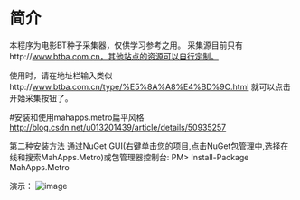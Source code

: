 # 简介
本程序为电影BT种子采集器，仅供学习参考之用。
采集源目前只有http://www.btba.com.cn，其他站点的资源可以自行定制。

使用时，请在地址栏输入类似http://www.btba.com.cn/type/%E5%8A%A8%E4%BD%9C.html
就可以点击开始采集按钮了。


#安装和使用mahapps.metro扁平风格
http://blog.csdn.net/u013201439/article/details/50935257

第二种安装方法
通过NuGet GUI(右键单击您的项目,点击NuGet包管理中,选择在线和搜索MahApps.Metro)或包管理器控制台:
PM> Install-Package MahApps.Metro


演示：
![image](spider.gif)